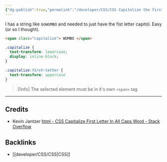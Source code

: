 ```yaml
---
{"dg-publish":true,"permalink":"/developer/CSS/CSS Capitolize the first letter rest are lowercase/","created":"2024-02-29T22:19:55.778-06:00","updated":"2024-03-01T00:18:17.000-06:00"}
---
```


I has a string like so`WUMBO` and needed to just have the fist letter capitol. Easy (or so I thought).


```html
<span class="capitalize"> WUMBO </span>
```

```scss
.capitalize {
  text-transform: lowercase;
  display: inline-block;
}

.capitalize:first-letter {
  text-transform: uppercase
}
```


> [!info] The selected element must be in it's own `<span>` tag

---
## Credits
- Kevin Jantzer [html - CSS Capitalize First Letter In All Caps Word - Stack Overflow](https://stackoverflow.com/questions/42013720/css-capitalize-first-letter-in-all-caps-word)

## Backlinks
- [[developer/CSS/CSS\|CSS]]